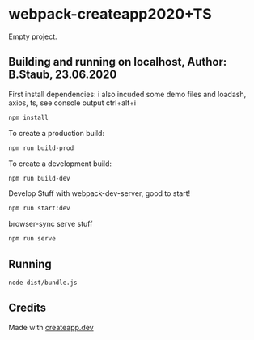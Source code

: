 # webpack-createapp2020+TS

Empty project.

## Building and running on localhost, Author: B.Staub, 23.06.2020

First install dependencies: i also incuded some demo files and loadash, axios, ts, see console output ctrl+alt+i

```sh
npm install
```

To create a production build:

```sh
npm run build-prod
```

To create a development build:

```sh
npm run build-dev
```

Develop Stuff with webpack-dev-server, good to start!

```sh
npm run start:dev
```

browser-sync serve stuff

```sh
npm run serve
```

## Running

```sh
node dist/bundle.js
```

## Credits

Made with [createapp.dev](https://createapp.dev/)

